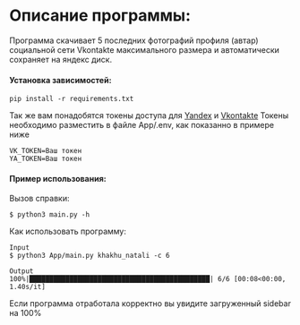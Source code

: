 # Описание программы:
Программа скачивает 5 последних фотографий профиля (автар) социальной сети Vkontakte максимального размера и автоматически сохраняет на яндекс диск.

#### Установка зависимостей:
```
pip install -r requirements.txt
```
Так же вам понадобятся токены доступа для [Yandex](https://yandex.ru/dev/direct/doc/dg/concepts/access.html) и [Vkontakte](https://vk.com/dev/access_token)
Токены необходимо разместить в файле App/.env, как показанно в примере ниже
```
VK_TOKEN=Ваш токен
YA_TOKEN=Ваш токен
```

#### Пример использования:
Вызов справки:
```
$ python3 main.py -h
```
Как использовать программу:
```
Input
$ python3 App/main.py khakhu_natali -c 6

Output
100%|█████████████████████████████████████████████| 6/6 [00:08<00:00,  1.40s/it]
```
Если программа отработала корректно вы увидите загруженный sidebar на 100%